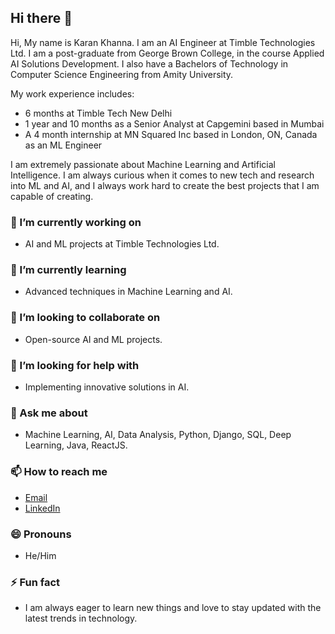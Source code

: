 ## Hi there 👋

<!--
**kkviper1/kkviper1** is a ✨ _special_ ✨ repository because its `README.md` (this file) appears on your GitHub profile.

Here are some ideas to get you started:

- 🔭 I’m currently working on ...
- 🌱 I’m currently learning ...
- 👯 I’m looking to collaborate on ...
- 🤔 I’m looking for help with ...
- 💬 Ask me about ...
- 📫 How to reach me: ...
- 😄 Pronouns: ...
- ⚡ Fun fact: ...
-->
Hi, My name is Karan Khanna. I am an AI Engineer at Timble Technologies Ltd. I am a post-graduate from George Brown College, in the course Applied AI Solutions Development. I also have a Bachelors of Technology in Computer Science Engineering from Amity University.

My work experience includes:
- 6 months at Timble Tech New Delhi
- 1 year and 10 months as a Senior Analyst at Capgemini based in Mumbai
- A 4 month internship at MN Squared Inc based in London, ON, Canada as an ML Engineer

I am extremely passionate about Machine Learning and Artificial Intelligence. I am always curious when it comes to new tech and research into ML and AI, and I always work hard to create the best projects that I am capable of creating.

### 🔭 I’m currently working on
- AI and ML projects at Timble Technologies Ltd.

### 🌱 I’m currently learning
- Advanced techniques in Machine Learning and AI.

### 👯 I’m looking to collaborate on
- Open-source AI and ML projects.

### 🤔 I’m looking for help with
- Implementing innovative solutions in AI.

### 💬 Ask me about
- Machine Learning, AI, Data Analysis, Python, Django, SQL, Deep Learning, Java, ReactJS.

### 📫 How to reach me
- [Email](mailto:your-email@example.com)
- [LinkedIn](https://www.linkedin.com/in/yourprofile)

### 😄 Pronouns
- He/Him

### ⚡ Fun fact
- I am always eager to learn new things and love to stay updated with the latest trends in technology.
